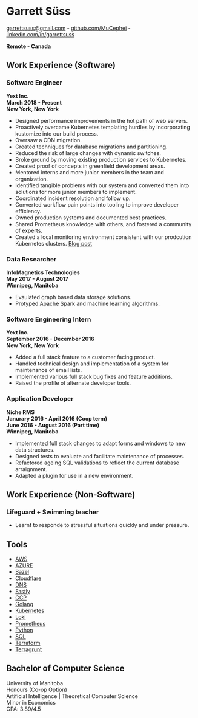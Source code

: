 # Garrett Süss

garrettsuss@gmail.com - 
[github.com/MuCephei](https://github.com/MuCephei) -
[linkedin.com/in/garrettsuss](https://www.linkedin.com/in/garrettsuss/)

**Remote - Canada**

## Work Experience (Software)

### Software Engineer
**Yext Inc.\
March 2018 - Present\
New York, New York**

* Designed performance improvements in the hot path of web servers.
* Proactively overcame Kubernetes templating hurdles by incorporating kustomize into our build process.
* Oversaw a CDN migration.
* Created techniques for database migrations and partitioning.
* Reduced the risk of large changes with dynamic switches.
* Broke ground by moving existing production services to Kubernetes.
* Created proof of concepts in greenfield development areas.
* Mentored interns and more junior members in the team and organization.
* Identified tangible problems with our system and converted them into solutions for more junior members to implement.
* Coordinated incident resolution and follow up.
* Converted workflow pain points into tooling to improve developer efficiency.
* Owned production systems and documented best practices.
* Shared Prometheus knowledge with others, and fostered a community of experts.
* Created a local monitoring environment consistent with our prodcution Kubernetes clusters. [Blog post](https://engblog.yext.com/post/monitoring-local-kubernetes-services-with-tilt)

### Data Researcher
**InfoMagnetics Technologies\
May 2017 - August 2017\
Winnipeg, Manitoba**

* Evaulated graph based data storage solutions.
* Protyped Apache Spark and machine learning algorithms.

### Software Engineering Intern
**Yext Inc.\
September 2016 - December 2016\
New York, New York**

* Added a full stack feature to a customer facing product.
* Handled technical design and implementation of a system for maintenance of email lists.
* Implemented various full stack bug fixes and feature additions.
* Raised the profile of alternate developer tools.

### Application Developer
**Niche RMS\
Janurary 2016 - April 2016 (Coop term)\
June 2016 - August 2016 (Part time)\
Winnipeg, Manitoba**

* Implemented full stack changes to adapt forms and windows to new data structures.
* Designed tests to evaluate and facilitate maintenance of processes.
* Refactored ageing SQL validations to reflect the current database arraignment.
* Adapted a plugin for use in a new environment.

## Work Experience (Non-Software)

### Lifeguard + Swimming teacher
* Learnt to responde to stressful situations quickly and under pressure.

## Tools
* [AWS](https://aws.amazon.com/)
* [AZURE](https://azure.microsoft.com/en-us/)
* [Bazel](https://bazel.build/)
* [Cloudflare](https://www.cloudflare.com/)
* [DNS](https://en.wikipedia.org/wiki/Domain_Name_System)
* [Fastly](https://www.fastly.com/)
* [GCP](https://cloud.google.com/)
* [Golang](https://golang.org/)
* [Kubernetes](https://kubernetes.io/)
* [Loki](https://grafana.com/docs/loki/latest/)
* [Prometheus](https://prometheus.io/)
* [Python](https://docs.python.org/3/)
* [SQL](https://www.mysql.com/)
* [Terraform](https://www.terraform.io/)
* [Terragrunt](https://terragrunt.gruntwork.io/)

## Bachelor of Computer Science
University of Manitoba\
Honours (Co-op Option)\
Artificial Intelligence | Theoretical Computer Science\
Minor in Economics\
GPA: 3.89/4.5
